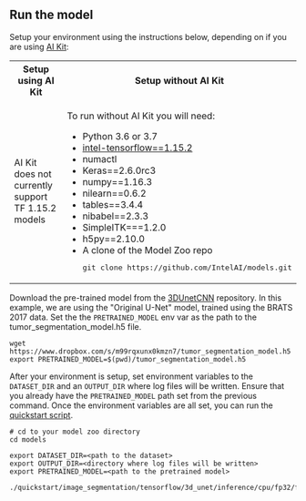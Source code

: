 <!--- 50. AI Kit -->
## Run the model

Setup your environment using the instructions below, depending on if you are
using [AI Kit](/docs/general/tensorflow/AIKit.md):

<table>
  <tr>
    <th>Setup using AI Kit</th>
    <th>Setup without AI Kit</th>
  </tr>
  <tr>
    <td>
      <p>AI Kit does not currently support TF 1.15.2 models</p>
    </td>
    <td>
      <p>To run without AI Kit you will need:</p>
      <ul>
        <li>Python 3.6 or 3.7
        <li><a href="https://pypi.org/project/intel-tensorflow/1.15.2/">intel-tensorflow==1.15.2</a>
        <li>numactl
        <li>Keras==2.6.0rc3
        <li>numpy==1.16.3
        <li>nilearn==0.6.2
        <li>tables==3.4.4
        <li>nibabel==2.3.3
        <li>SimpleITK===1.2.0
        <li>h5py==2.10.0
        <li>A clone of the Model Zoo repo<br />
        <pre>git clone https://github.com/IntelAI/models.git</pre>
      </ul>
    </td>
  </tr>
</table>

Download the pre-trained model from the
[3DUnetCNN](https://github.com/ellisdg/3DUnetCNN/blob/ff5953b3a407ded73a00647f5c2029e9100e23b1/README.md#pre-trained-models)
repository. In this example, we are using the "Original U-Net" model, trained using the BRATS 2017 data.
Set the the `PRETRAINED_MODEL` env var as the path to the tumor_segmentation_model.h5 file.
```
wget https://www.dropbox.com/s/m99rqxunx0kmzn7/tumor_segmentation_model.h5
export PRETRAINED_MODEL=$(pwd)/tumor_segmentation_model.h5
```

After your environment is setup, set environment variables to the `DATASET_DIR`
and an `OUTPUT_DIR` where log files will be written. Ensure that you already have
the `PRETRAINED_MODEL` path set from the previous command.
Once the environment variables are all set, you can run the
[quickstart script](#quick-start-scripts).
```
# cd to your model zoo directory
cd models

export DATASET_DIR=<path to the dataset>
export OUTPUT_DIR=<directory where log files will be written>
export PRETRAINED_MODEL=<path to the pretrained model>

./quickstart/image_segmentation/tensorflow/3d_unet/inference/cpu/fp32/fp32_inference.sh
```
